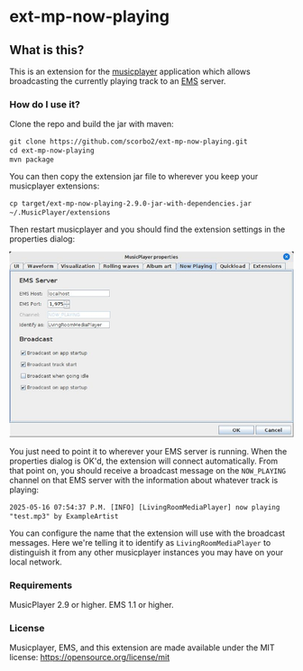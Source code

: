 # ext-mp-now-playing

## What is this?

This is an extension for the [musicplayer](https://github.com/scorbo2/musicplayer) application which allows
broadcasting the currently playing track to an [EMS](https://github.com/scorbo2/ems) server.

### How do I use it?

Clone the repo and build the jar with maven:

```shell
git clone https://github.com/scorbo2/ext-mp-now-playing.git
cd ext-mp-now-playing
mvn package
```

You can then copy the extension jar file to wherever you keep your musicplayer extensions:

```shell
cp target/ext-mp-now-playing-2.9.0-jar-with-dependencies.jar ~/.MusicPlayer/extensions
```

Then restart musicplayer and you should find the extension settings in the properties dialog:

![Extension properties](properties-screenshot.jpg "Properties screenshot")

You just need to point it to wherever your EMS server is running. When the properties dialog is OK'd, 
the extension will connect automatically. From that point on, you should receive a broadcast message
on the `NOW_PLAYING` channel on that EMS server with the information about whatever track is playing:

```
2025-05-16 07:54:37 P.M. [INFO] [LivingRoomMediaPlayer] now playing "test.mp3" by ExampleArtist
```

You can configure the name that the extension will use with the broadcast messages. Here we're telling
it to identify as `LivingRoomMediaPlayer` to distinguish it from any other musicplayer instances you
may have on your local network.

### Requirements

MusicPlayer 2.9 or higher.
EMS 1.1 or higher.

### License

Musicplayer, EMS, and this extension are made available under the MIT license: https://opensource.org/license/mit
